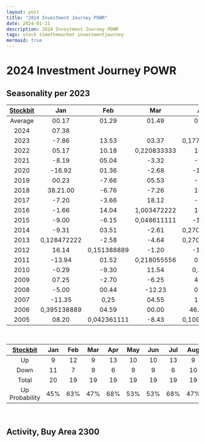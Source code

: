 ```yaml
---
layout: post
title: "2024 Investment Journey POWR"
date: 2024-01-21
description: 2024 Investment Journey POWR
tags: stock timethemarket investmentjourney
mermaid: true
---
```


# 2024 Investment Journey POWR


## Seasonality per 2023

|[Stockbit](https://stockbit.com/symbol/POWR/seasonality)|Jan|Feb|Mar|Apr|May|Jun|Jul|Aug|Sep|Oct|Nov|Dec|Year|
|:-:|:-:|:-:|:-:|:-:|:-:|:-:|:-:|:-:|:-:|:-:|:-:|:-:|:-:|
Average|00.17|01.29|01.49|06.24|01.44|01.22|02.01|-0.23|-0.34|03.08|01.10|03.47|29.92
2024|07.38||||||||||||07.38
2023|-7.86|13.53|03.37|0,177777778|-26.09|-12.42|03.36|03.25|-2.10|-11.43|-2.42|0,057638889|-33.88
2022|05.17|10.18|0,220833333|16.11|18.59|-15.67|12.57|-1.16|-1.88|-6.24|-2.81|-2.89|38.72
2021|-8.19|05.04|-3.32|-9.54|-6.75|-9.50|11.50|-5.38|30.81|-2.90|-2.99|04.23|-3.56
2020|-16.92|01.36|-2.68|-13.99|0,175694444|0,184722222|00.50|00.49|-3.43|-0.51|20.41|19.07|06.44
2019|00.23|-7.66|05.53|-5.71|-22.73|-3.27|-7.43|-9.85|-8.50|-0.44|07.56|0,438888889|-38.43
2018|38.21.00|-6.76|-7.26|10.20|17.28|04.47|0,559027778|-9.60|0,296527778|-1.62|-5.41|0,317361111|74.09.00
2017|-7.20|-3.66|18.12|-3.98|-14.00|0,41875|0,418055556|-5.53|-15.56|0,43125|-1.96|09.33|-1.40
2016|-1.66|14.04|1,003472222|12.35|-9.57|0,8875|27.92|0,052777778|-3.02|1,002777778|-0.84|0,272916667|177.78
2015|-9.00|-6.15|0,048611111|-13.02|05.08|-14.50|-28.57|-2.50|-3.85|29.78|-23.29|-19.20|-63.43
2014|-9.31|03.51|-2.61|0,270833333|08.35|00.23|0,376388889|14.59|-1.12|-1.89|01.54|-4.94|21.36
2013|0,128472222|-2.58|-4.64|0,270833333|-20.00|09.02|-25.19|0,917361111|05.37|-4.71|-1.23|-15.00|-33.33
2012|16.14|0,151388889|-1.20|-10.00|-18.70|-2.33|08.53|-8.18|0,483333333|-1.23|-12.50|0,351388889|-13.22
2011|-13.94|01.52|0,218055556|06.19|-4.71|-2.12|02.40|-10.56|-11.81|09.23|-7.36|02.06|-24.40
2010|-0.29|-9.30|11.54|0,3125|-6.18|-1.15|-3.19|0,221527778|11.14|01.03|-4.83|0,967361111|32.28.00
2009|07.25|-2.70|-6.25|40.74|18.42|03.11|17.24|-4.41|08.46|0,347222222|08.22|0,226388889|141.26.00
2008|-5.00|00.44|-12.23|05.47|37.74|12.33|-16.77|06.23|-35.52|-41.44|26.03.00|00.00|-41.53
2007|-11.35|0,25|04.55|13.04|34.62|24.76|01.53|-13.53|0,604861111|38.17.00|33.70|-0.83|238.03.00
2006|0,395138889|04.59|00.00|46.34.00|0,504861111|-5.97|0,192361111|0,181944444|-0.74|02.22|-5.80|08.46|95.83
2005|08.20|0,042361111|-8.43|0,109027778|0,045138889|0,105555556|-1.26|0,474305556|-6.32|09.20|-5.06|06.51|18.42


<br />

|[Stockbit](https://stockbit.com/symbol/POWR/seasonality)|Jan|Feb|Mar|Apr|May|Jun|Jul|Aug|Sep|Oct|Nov|Dec|Year|
|:-:|:-:|:-:|:-:|:-:|:-:|:-:|:-:|:-:|:-:|:-:|:-:|:-:|:-:|
Up|9|12|9|13|10|10|13|9|7|9|6|13|11
Down|11|7|9|6|9|9|6|10|12|10|13|5|9
Total|20|19|19|19|19|19|19|19|19|19|19|19|20
Up Probability|45%|63%|47%|68%|53%|53%|68%|47%|37%|47%|32%|68%|55%

<br />

## Activity, Buy Area 2300